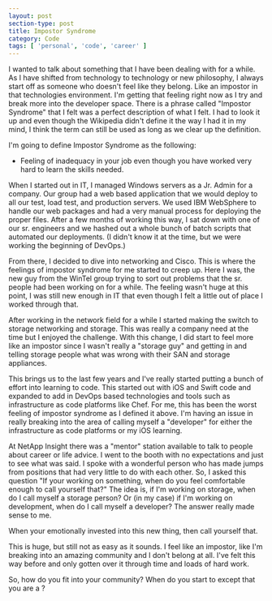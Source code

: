 ```yaml
---
layout: post
section-type: post
title: Impostor Syndrome
category: Code
tags: [ 'personal', 'code', 'career' ]
---
```


I wanted to talk about something that I have been dealing with for a while. As I have shifted from technology to technology or new philosophy, I always start off as someone who doesn't feel like they belong. Like an impostor in that technologies environment. I'm getting that feeling right now as I try and break more into the developer space. There is a phrase called "Impostor Syndrome" that I felt was a perfect description of what I felt. I had to look it up and even though the Wikipedia didn't define it the way I had it in my mind, I think the term can still be used as long as we clear up the definition.

I'm going to define Impostor Syndrome as the following:
  - Feeling of inadequacy in your job even though you have worked very hard to learn the skills needed.

When I started out in IT, I managed Windows servers as a Jr. Admin for a company. Our group had a web based application that we would deploy to all our test, load test, and production servers. We used IBM WebSphere to handle our web packages and had a very manual process for deploying the proper files. After a few months of working this way, I sat down with one of our sr. engineers and we hashed out a whole bunch of batch scripts that automated our deployments. (I didn't know it at the time, but we were working the beginning of DevOps.)

From there, I decided to dive into networking and Cisco. This is where the feelings of impostor syndrome for me started to creep up. Here I was, the new guy from the WinTel group trying to sort out problems that the sr. people had been working on for a while. The feeling wasn't huge at this point, I was still new enough in IT that even though I felt a little out of place I worked through that.

After working in the network field for a while I started making the switch to storage networking and storage. This was really a company need at the time but I enjoyed the challenge. With this change, I did start to feel more like an impostor since I wasn't really a "storage guy" and getting in and telling storage people what was wrong with their SAN and storage appliances.

This brings us to the last few years and I've really started putting a bunch of effort into learning to code. This started out with iOS and Swift code and expanded to add in DevOps based technologies and tools such as infrastructure as code platforms like Chef. For me, this has been the worst feeling of impostor syndrome as I defined it above. I'm having an issue in really breaking into the area of calling myself a "developer" for either the infrastructure as code platforms or my iOS learning.

At NetApp Insight there was a "mentor" station available to talk to people about career or life advice. I went to the booth with no expectations and just to see what was said. I spoke with a wonderful person who has made jumps from positions that had very little to do with each other. So, I asked this question "If your working on something, when do you feel comfortable enough to call yourself that?" The idea is, if I'm working on storage, when do I call myself a storage person? Or (in my case) if I'm working on development, when do I call myself a developer? The answer really made sense to me.

When your emotionally invested into this new thing, then call yourself that.

This is huge, but still not as easy as it sounds. I feel like an impostor, like I'm breaking into an amazing community and I don't belong at all. I've felt this way before and only gotten over it through time and loads of hard work.

So, how do you fit into your community? When do you start to except that you are a <insert title here>?
